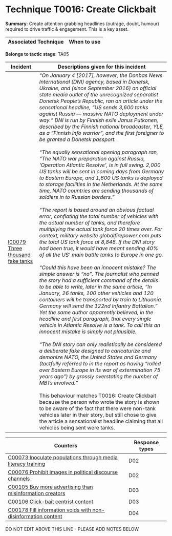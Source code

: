 # Technique T0016: Create Clickbait

**Summary**: Create attention grabbing headlines (outrage, doubt, humour) required to drive traffic & engagement. This is a key asset.


| Associated Technique | When to use |
| --------- | ------------------------- |


**Belongs to tactic stage**: TA05


| Incident | Descriptions given for this incident |
| -------- | -------------------- |
| [I00079 Three thousand fake tanks](../../generated_pages/incidents/I00079.md) | <i>“On January 4 [2017], however, the Donbas News International (DNI) agency, based in Donetsk, Ukraine, and (since September 2016) an official state media outlet of the unrecognized separatist Donetsk People’s Republic, ran an article under the sensational headline, “US sends 3,600 tanks against Russia — massive NATO deployment under way.” DNI is run by Finnish exile Janus Putkonen, described by the Finnish national broadcaster, YLE, as a “Finnish info warrior”, and the first foreigner to be granted a Donetsk passport.<br><br>“The equally sensational opening paragraph ran, “The NATO war preparation against Russia, ‘Operation Atlantic Resolve’, is in full swing. 2,000 US tanks will be sent in coming days from Germany to Eastern Europe, and 1,600 US tanks is deployed to storage facilities in the Netherlands. At the same time, NATO countries are sending thousands of soldiers in to Russian borders.”<br><br>“The report is based around an obvious factual error, conflating the total number of vehicles with the actual number of tanks, and therefore multiplying the actual tank force 20 times over. For context, military website globalfirepower.com puts the total US tank force at 8,848. If the DNI story had been true, it would have meant sending 40% of all the US’ main battle tanks to Europe in one go.<br><br>“Could this have been an innocent mistake? The simple answer is “no”. The journalist who penned the story had a sufficient command of the details to be able to write, later in the same article, “In January, 26 tanks, 100 other vehicles and 120 containers will be transported by train to Lithuania. Germany will send the 122nd Infantry Battalion.” Yet the same author apparently believed, in the headline and first paragraph, that every single vehicle in Atlantic Resolve is a tank. To call this an innocent mistake is simply not plausible.<br><br>“The DNI story can only realistically be considered a deliberate fake designed to caricaturize and demonize NATO, the United States and Germany (tactfully referred to in the report as having “rolled over Eastern Europe in its war of extermination 75 years ago”) by grossly overstating the number of MBTs involved.”</i><br><br>This behaviour matches T0016: Create Clickbait because the person who wrote the story is shown to be aware of the fact that there were non-tank vehicles later in their story, but still chose to give the article a sensationalist headline claiming that all vehicles being sent were tanks. |



| Counters | Response types |
| -------- | -------------- |
| [C00073 Inoculate populations through media literacy training](../../generated_pages/counters/C00073.md) | D02 |
| [C00076 Prohibit images in political discourse channels](../../generated_pages/counters/C00076.md) | D02 |
| [C00105 Buy more advertising than misinformation creators](../../generated_pages/counters/C00105.md) | D03 |
| [C00106 Click-bait centrist content](../../generated_pages/counters/C00106.md) | D03 |
| [C00178 Fill information voids with non-disinformation content](../../generated_pages/counters/C00178.md) | D04 |


DO NOT EDIT ABOVE THIS LINE - PLEASE ADD NOTES BELOW